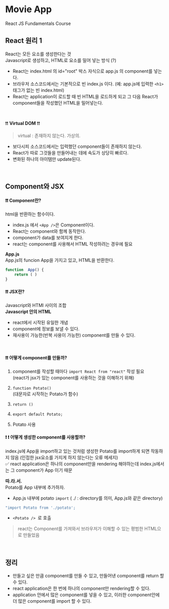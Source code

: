 
# Movie App

  

React JS Fundamentals Course

  

## React 원리 1
	
React는 모든 요소를 생성한다는 것  
Javascript로 생성하고, HTML로 요소를 밀어 넣는 방식 (?)

- React는 index.html 의 id="root" 박스 자식으로 app.js 의 component를 넣는다.
- 브라우저 소스코드에서는 기본적으로 빈 index.js 이다. (예: app.js에 입력한 `<h1>` 태그가 없는 빈 index.html)
- React는 application이 로드할 때 빈 HTML을 로드하게 되고 그 다음 React가 component들을 작성했던 HTML을 밀어넣는다.

<br>

❗❗ **Virtual DOM** ❗❗
>virtual : 존재하지 않는다. 가상의.

- 보다시피 소스코드에서는 입력했던 component들이 존재하지 않는다.
- React가 따로 그것들을 만들어내는 데에 속도가 상당히 빠르다.
- 변화된 하나의 아이템만 update된다.

<br>

## Component와 JSX
#### ❗❗ Component란?
html을 반환하는 함수이다.

- index.js 에서 `<App />`은 Component이다.
- React는 component와 함께 동작한다.
- component가 data를 보여지게 한다.
- react는 component를 사용해서 HTML 작성하려는 경우에 필요

**App.js**  
App.js의 funcion App을 가지고 있고, HTML을 반환한다.
```javascript	
function  App() {
	return ( )
}
```
#### ❗❗  JSX란?
 Javascript와 HTMl 사이의 조합  
 **Javascript 안의 HTML**
- react에서 시작된 유일한 개념
- component에 정보를 보낼 수 있다.
-  재사용이 가능한(반복 사용이 가능한) component를 만들 수 있다.

<br>

#### ❗❗ 어떻게 component를 만들까?
1. component를 작성할 때마다 ```import React from "react"``` 작성 필요  
(react가 jsx가 있는 component를 사용하는 것을 이해하기 위해)

3. `function Potato() `  
(대문자로 시작하는 Potato가 함수)

4. `return ()`
5. `export default Potato;`
6. Potato 사용

#### ❗ ❗  어떻게 생성한 component를 사용할까?
index.js에 App을 import하고 있는 것처럼 생성한 Potato를 import하게 되면 작동하지 않음 (인접한 jsx요소를 가지게 하지 않는다는 오류 메세지)  
✅ react application은 하나의 component만을 rendering 해야하는데 index.js에서는 그 component가 App 이기 때문  

**따.라.서.**  
Potato를 App 내부에 추가하자.
- App.js 내부에 potato `import`
( ./ : directory를 의미, App.js와 같은 directory)
 ```javascript
 "import Potato from './potato';
 ```
 - `<Potato /> `로 호출
 
>react는 Component를 가져와서 브라우저가 이해할 수 있는 평범한 HTML으로 만들었음

<br>

## 정리

- 만들고 싶은 만큼 component를 만들 수 있고, 만들어낸 component를 return 할 수 있다.
- react application은 한 번에 하나의 component만 rendering할 수 있다.
- application 안에서 많은 component를 넣을 수 있고, 이러한 component안에 더 많은 component를 import 할 수 있다.